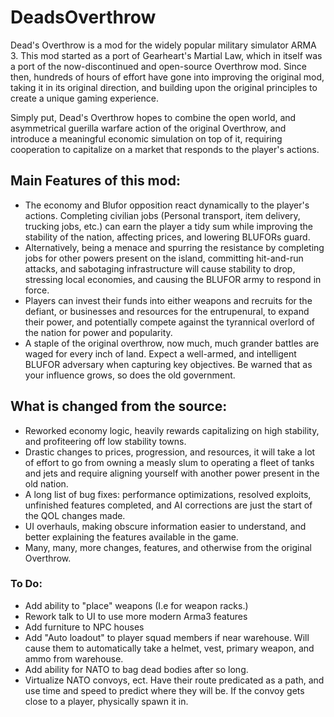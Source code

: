 # DeadsOverthrow
Dead's Overthrow is a mod for the widely popular military simulator ARMA 3. This mod started as a port of Gearheart's Martial Law, which in itself was a port of the now-discontinued and open-source Overthrow mod. Since then, hundreds of hours of effort have gone into improving the original mod, taking it in its original direction, and building upon the original principles to create a unique gaming experience.

Simply put, Dead's Overthrow hopes to combine the open world, and asymmetrical guerilla warfare action of the original Overthrow, and introduce a meaningful economic simulation on top of it, requiring cooperation to capitalize on a market that responds to the player's actions.

## Main Features of this mod:
* The economy and Blufor opposition react dynamically to the player's actions. Completing civilian jobs (Personal transport, item delivery, trucking jobs, etc.) can earn the player a tidy sum while improving the stability of the nation, affecting prices, and lowering BLUFORs guard.
* Alternatively, being a menace and spurring the resistance by completing jobs for other powers present on the island, committing hit-and-run attacks, and sabotaging infrastructure will cause stability to drop, stressing local economies, and causing the BLUFOR army to respond in force.
* Players can invest their funds into either weapons and recruits for the defiant, or businesses and resources for the entrupenural, to expand their power, and potentially compete against the tyrannical overlord of the nation for power and popularity.
* A staple of the original overthrow, now much, much grander battles are waged for every inch of land. Expect a well-armed, and intelligent BLUFOR adversary when capturing key objectives. Be warned that as your influence grows, so does the old government.

## What is changed from the source:
* Reworked economy logic, heavily rewards capitalizing on high stability, and profiteering off low stability towns.
* Drastic changes to prices, progression, and resources, it will take a lot of effort to go from owning a measly slum to operating a fleet of tanks and jets and require aligning yourself with another power present in the old nation.
* A long list of bug fixes: performance optimizations, resolved exploits, unfinished features completed, and AI corrections are just the start of the QOL changes made.
* UI overhauls, making obscure information easier to understand, and better explaining the features available in the game.
* Many, many, more changes, features, and otherwise from the original Overthrow.

### To Do:
* Add ability to "place" weapons (I.e for weapon racks.)
* Rework talk to UI to use more modern Arma3 features
* Add furniture to NPC houses
* Add "Auto loadout" to player squad members if near warehouse. Will cause them to automatically take a helmet, vest, primary weapon, and ammo from warehouse.
* Add ability for NATO to bag dead bodies after so long.
* Virtualize NATO convoys, ect. Have their route predicated as a path, and use time and speed to predict where they will be. If the convoy gets close to a player, physically spawn it in.
